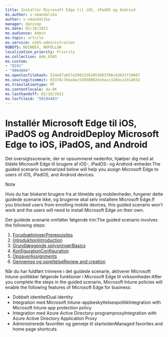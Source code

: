 ```yaml
---
title: Installér Microsoft Edge til iOS, iPadOS og Android
ms.author: v-smandalika
author: v-smandalika
manager: dansimp
ms.date: 02/10/2021
ms.audience: Admin
ms.topic: article
ms.service: o365-administration
ROBOTS: NOINDEX, NOFOLLOW
localization_priority: Priority
ms.collection: Adm_O365
ms.custom:
- "8241"
- "9004604"
ms.openlocfilehash: 524e87ab57e29823361053093708c83831f19687
ms.sourcegitcommit: 03378c78eadac5d950802dcbacc328bca3314032
ms.translationtype: MT
ms.contentlocale: da-DK
ms.lasthandoff: 02/10/2021
ms.locfileid: "50194483"
---
```

# <a name="deploy-microsoft-edge-to-ios-ipados-and-android"></a><span data-ttu-id="c4b42-102">Installér Microsoft Edge til iOS, iPadOS og Android</span><span class="sxs-lookup"><span data-stu-id="c4b42-102">Deploy Microsoft Edge to iOS, iPadOS, and Android</span></span>

<span data-ttu-id="c4b42-103">Det oversigtsscenarie, der er opsummeret nedenfor, hjælper dig med at tildele Microsoft Edge til brugere af iOS-, iPadOS- og Android-enheder.</span><span class="sxs-lookup"><span data-stu-id="c4b42-103">The guided scenario summarized below will help you assign Microsoft Edge to users of iOS, iPadOS, and Android devices.</span></span>

> [!NOTE]
> <span data-ttu-id="c4b42-104">Hvis du har blokeret brugere fra at tilmelde sig mobilenheder, fungerer dette guidede scenarie ikke, og brugerne skal selv installere Microsoft Edge.</span><span class="sxs-lookup"><span data-stu-id="c4b42-104">If you blocked users from enrolling mobile devices, this guided scenario won't work and the users will need to install Microsoft Edge on their own.</span></span>

<span data-ttu-id="c4b42-105">Det guidede scenarie omfatter følgende trin:</span><span class="sxs-lookup"><span data-stu-id="c4b42-105">The guided scenario involves the following steps:</span></span>

1. [<span data-ttu-id="c4b42-106">Forudsætninger</span><span class="sxs-lookup"><span data-stu-id="c4b42-106">Prerequisites</span></span>](https://docs.microsoft.com/mem/intune/fundamentals/guided-scenarios-edge#prerequisites)
2. [<span data-ttu-id="c4b42-107">Introduktion</span><span class="sxs-lookup"><span data-stu-id="c4b42-107">Introduction</span></span>](https://docs.microsoft.com/mem/intune/fundamentals/guided-scenarios-edge#step-1---introduction)
3. [<span data-ttu-id="c4b42-108">Grundlæggende oplysninger</span><span class="sxs-lookup"><span data-stu-id="c4b42-108">Basics</span></span>](https://docs.microsoft.com/mem/intune/fundamentals/guided-scenarios-edge#step-2---basics)
4. [<span data-ttu-id="c4b42-109">Konfiguration</span><span class="sxs-lookup"><span data-stu-id="c4b42-109">Configuration</span></span>](https://docs.microsoft.com/mem/intune/fundamentals/guided-scenarios-edge#step-3---configuration)
5. [<span data-ttu-id="c4b42-110">Opgaver</span><span class="sxs-lookup"><span data-stu-id="c4b42-110">Assignments</span></span>](https://docs.microsoft.com/mem/intune/fundamentals/guided-scenarios-edge#step-4---assignments)
6. [<span data-ttu-id="c4b42-111">Gennemse og oprettelse</span><span class="sxs-lookup"><span data-stu-id="c4b42-111">Review and creation</span></span>](https://docs.microsoft.com/mem/intune/fundamentals/guided-scenarios-edge#step-5---review--create)

<span data-ttu-id="c4b42-112">Når du har fuldført trinnene i det guidede scenarie, aktiverer Microsoft Intune-politikker følgende funktioner i Microsoft Edge til virksomheder:</span><span class="sxs-lookup"><span data-stu-id="c4b42-112">After you complete the steps in the guided scenario, Microsoft Intune policies will enable the following features of Microsoft Edge for business:</span></span>

- <span data-ttu-id="c4b42-113">Dobbelt identitet</span><span class="sxs-lookup"><span data-stu-id="c4b42-113">Dual identity</span></span>
- <span data-ttu-id="c4b42-114">Integration med Microsoft Intune-appbeskyttelsespolitik</span><span class="sxs-lookup"><span data-stu-id="c4b42-114">Integration with Microsoft Intune app protection policy</span></span>
- <span data-ttu-id="c4b42-115">Integration med Azure Active Directory-programproxy</span><span class="sxs-lookup"><span data-stu-id="c4b42-115">Integration with Azure Active Directory Application Proxy</span></span>
- <span data-ttu-id="c4b42-116">Administrerede favoritter og genveje til startsiden</span><span class="sxs-lookup"><span data-stu-id="c4b42-116">Managed favorites and home page shortcuts</span></span>
